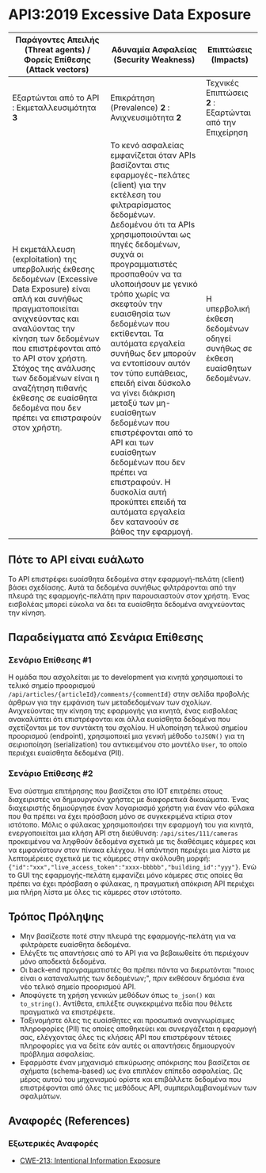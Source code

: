API3:2019 Excessive Data Exposure
=================================

| Παράγοντες Απειλής (Threat agents) / Φορείς Επίθεσης (Attack vectors) | Αδυναμία Ασφαλείας (Security Weakness) | Επιπτώσεις (Impacts) |
| - | - | - |
| Εξαρτώνται από το API : Εκμεταλλευσιμότητα **3** | Επικράτηση (Prevalence) **2** : Ανιχνευσιμότητα **2** | Τεχνικές Επιπτώσεις **2** : Εξαρτώνται από την Επιχείρηση |
| Η εκμετάλλευση (exploitation) της υπερβολικής έκθεσης δεδομένων (Excessive Data Exposure) είναι απλή και συνήθως πραγματοποιείται ανιχνεύοντας και αναλύοντας την κίνηση των δεδομένων που επιστρέφονται από το API στον χρήστη. Στόχος της ανάλυσης των δεδομένων είναι η αναζήτηση πιθανής έκθεσης σε ευαίσθητα δεδομένα που δεν πρέπει να επιστραφούν στον χρήστη. | Το κενό ασφαλείας εμφανίζεται όταν APIs βασίζονται στις εφαρμογές-πελάτες (client) για την εκτέλεση του φιλτραρίσματος δεδομένων. Δεδομένου ότι τα APIs χρησιμοποιούνται ως πηγές δεδομένων, συχνά οι προγραμματιστές προσπαθούν να τα υλοποιήσουν με γενικό τρόπο χωρίς να σκεφτούν την ευαισθησία των δεδομένων που εκτίθενται. Τα αυτόματα εργαλεία συνήθως δεν μπορούν να εντοπίσουν αυτόν τον τύπο ευπάθειας, επειδή είναι δύσκολο να γίνει διάκριση μεταξύ των μη-ευαίσθητων δεδομένων που επιστρέφονται από το API και των ευαίσθητων δεδομένων που δεν πρέπει να επιστραφούν. Η δυσκολία αυτή προκύπτει επειδή τα αυτόματα εργαλεία δεν κατανοούν σε βάθος την εφαρμογή. | Η υπερβολική έκθεση δεδομένων οδηγεί συνήθως σε έκθεση ευαίσθητων δεδομένων. |

## Πότε το API είναι ευάλωτο

Το API επιστρέφει ευαίσθητα δεδομένα στην εφαρμογή-πελάτη (client) βάσει σχεδίασης. Αυτά τα δεδομένα συνήθως φιλτράρονται από την πλευρά της εφαρμογής-πελάτη πριν παρουσιαστούν στον χρήστη. Ένας εισβολέας μπορεί εύκολα να δει τα ευαίσθητα δεδομένα ανιχνεύοντας την κίνηση.

## Παραδείγματα από Σενάρια Επίθεσης

### Σενάριο Επίθεσης #1

Η ομάδα που ασχολείται με το development για κινητά χρησιμοποιεί το τελικό σημείο προορισμού
`/api/articles/{articleId}/comments/{commentId}` στην σελίδα προβολής άρθρων για την εμφάνιση 
των μεταδεδομένων των σχολίων. Ανιχνεύοντας την κίνηση της εφαρμογής για κινητά, ένας εισβολέας 
ανακαλύπτει ότι επιστρέφονται και άλλα ευαίσθητα δεδομένα που σχετίζονται 
με τον συντάκτη του σχολίου. Η υλοποίηση τελικού σημείου προορισμού (endpoint), χρησιμοποιεί μια 
γενική μέθοδο `toJSON()` για τη σειριοποίηση (serialization) του αντικειμένου στο μοντέλο `User`, 
το οποίο περιέχει ευαίσθητα δεδομένα (PII).

### Σενάριο Επίθεσης #2

Ένα σύστημα επιτήρησης που βασίζεται στο IOT επιτρέπει στους διαχειριστές να δημιουργούν χρήστες με διαφορετικά δικαιώματα. Ένας διαχειριστής δημιούργησε έναν λογαριασμό χρήστη για έναν νέο φύλακα που θα πρέπει να έχει πρόσβαση μόνο σε συγκεκριμένα κτίρια στον ιστότοπο. Μόλις ο φύλακας χρησιμοποιήσει την εφαρμογή του για κινητά, ενεργοποιείται μια κλήση API στη διεύθυνση: `/api/sites/111/cameras` προκειμένου να ληφθούν δεδομένα σχετικά με τις διαθέσιμες κάμερες και να εμφανίστουν στον πίνακα ελέγχου. Η απάντηση περιέχει μια λίστα με λεπτομέρειες σχετικά με τις κάμερες στην ακόλουθη μορφή: `{"id":"xxx","live_access_token":"xxxx-bbbbb","building_id":"yyy"}`. Ενώ το GUI της εφαρμογής-πελάτη εμφανίζει μόνο κάμερες στις οποίες θα πρέπει να έχει πρόσβαση ο φύλακας, η πραγματική απόκριση API περιέχει μια πλήρη λίστα με όλες τις κάμερες στον ιστότοπο.

## Τρόπος Πρόληψης

* Μην βασίζεστε ποτέ στην πλευρά της εφαρμογής-πελάτη για να φιλτράρετε ευαίσθητα δεδομένα.
* Ελέγξτε τις απαντήσεις από το API για να βεβαιωθείτε ότι περιέχουν μόνο αποδεκτά δεδομένα.
* Οι back-end προγραμματιστές θα πρέπει πάντα να διερωτόνται "ποιος είναι ο καταναλωτής των δεδομένων;", 
 πριν εκθέσουν δημόσια ένα νέο τελικό σημείο προορισμού API.
* Αποφύγετε τη χρήση γενικών μεθόδων όπως `to_json()` και `to_string()`. 
Αντίθετα, επιλέξτε συγκεκριμένα πεδία που θέλετε πραγματικά να επιστρέψετε.
* Ταξινομήστε όλες τις ευαίσθητες και προσωπικά αναγνωρίσιμες πληροφορίες (PII) 
τις οποίες αποθηκεύει και συνεργάζεται η εφαρμογή σας, ελέγχοντας όλες τις κλήσεις 
API που επιστρέφουν τέτοιες πληροφορίες για να δείτε εάν αυτές οι απαντήσεις 
δημιουργούν πρόβλημα ασφαλείας.
* Εφαρμόστε έναν μηχανισμό επικύρωσης απόκρισης που βασίζεται σε σχήματα (schema-based)
ως ένα επιπλέον επίπεδο ασφαλείας. Ως μέρος αυτού του μηχανισμού ορίστε και επιβάλλετε 
δεδομένα που επιστρέφονται από όλες τις μεθόδους API, συμπεριλαμβανομένων των σφαλμάτων.


## Αναφορές (References)

### Εξωτερικές Αναφορές

* [CWE-213: Intentional Information Exposure][1]

[1]: https://cwe.mitre.org/data/definitions/213.html

